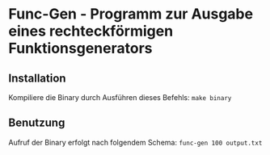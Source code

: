 # Func-Gen - Programm zur Ausgabe eines rechteckförmigen Funktionsgenerators

## Installation

Kompiliere die Binary durch Ausführen dieses Befehls: `make binary`

## Benutzung

Aufruf der Binary erfolgt nach folgendem Schema: `func-gen 100 output.txt`
